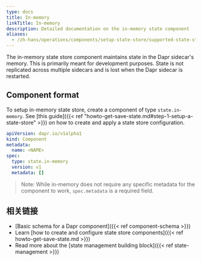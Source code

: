 ```yaml
---
type: docs
title: In-memory
linkTitle: In-memory
description: Detailed documentation on the in-memory state component
aliases:
  - /zh-hans/operations/components/setup-state-store/supported-state-stores/setup-inmemory/
---
```


The in-memory state store component maintains state in the Dapr sidecar's memory. This is primarily meant for development purposes. State is not replicated across multiple sidecars and is lost when the Dapr sidecar is restarted.

## Component format

To setup in-memory state store, create a component of type `state.in-memory`. See [this guide]({{< ref "howto-get-save-state.md#step-1-setup-a-state-store" >}}) on how to create and apply a state store configuration.

```yaml
apiVersion: dapr.io/v1alpha1
kind: Component
metadata:
  name: <NAME>
spec:
  type: state.in-memory
  version: v1
  metadata: []
```

> Note: While in-memory does not require any specific metadata for the component to work, `spec.metadata` is a required field.

## 相关链接

- [Basic schema for a Dapr component]({{< ref component-schema >}})
- Learn [how to create and configure state store components]({{< ref howto-get-save-state.md >}})
- Read more about the [state management building block]({{< ref state-management >}})
